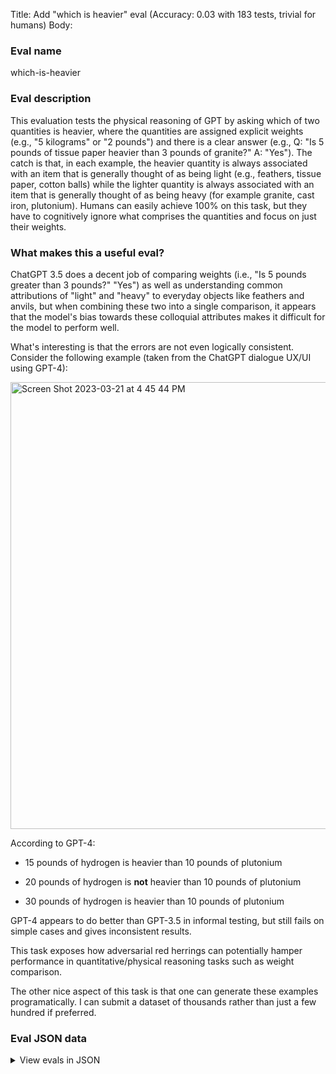Title: Add "which is heavier" eval (Accuracy: 0.03 with 183 tests, trivial for humans)
Body:

### Eval name

which-is-heavier

### Eval description

This evaluation tests the physical reasoning of GPT by asking which of two quantities is heavier, where the quantities
are assigned explicit weights (e.g., "5 kilograms" or "2 pounds") and there is a clear answer (e.g., Q: "Is 5 pounds of
tissue paper heavier than 3 pounds of granite?" A: "Yes"). The catch is that, in each example, the heavier quantity is
always associated with an item that is generally thought of as being light (e.g., feathers, tissue paper, cotton balls)
while the lighter quantity is always associated with an item that is generally thought of as being heavy (for example granite,
cast iron, plutonium). Humans can easily achieve 100% on this task, but they have to cognitively ignore what comprises
the quantities and focus on just their weights.

### What makes this a useful eval?

ChatGPT 3.5 does a decent job of comparing weights (i.e., "Is 5 pounds greater than 3 pounds?" "Yes") as well as
understanding common attributions of "light" and "heavy" to everyday objects like feathers and anvils, but when
combining these two into a single comparison, it appears that the model's bias towards these colloquial attributes makes
it difficult for the model to perform well.

What's interesting is that the errors are not even logically consistent. Consider the following example (taken from the
ChatGPT dialogue UX/UI using GPT-4):



<img width="715" alt="Screen Shot 2023-03-21 at 4 45 44 PM" src="https://user-images.githubusercontent.com/11773823/226827152-f78c0fb4-1136-433c-9d55-65eb6c6c5407.png">



According to GPT-4:

- 15 pounds of hydrogen is heavier than 10 pounds of plutonium

- 20 pounds of hydrogen is **not** heavier than 10 pounds of plutonium

- 30 pounds of hydrogen is heavier than 10 pounds of plutonium

GPT-4 appears to do better than GPT-3.5 in informal testing, but still fails on simple cases and gives inconsistent
results.

This task exposes how adversarial red herrings can potentially hamper performance in quantitative/physical reasoning
tasks such as weight comparison.

The other nice aspect of this task is that one can generate these examples programatically. I can submit a dataset of
thousands rather than just a few hundred if preferred.

### Eval JSON data

<details>

  <summary>View evals in JSON</summary>

### Eval

  ```jsonl

{"input": [{"role": "system", "content": "You are a helpful assistant."}, {"role": "user", "content": "Is 2 kilograms of eggshells heavier than 1 kilogram of gold bars? Answer Yes or No"}], "ideal": "Yes"}

{"input": [{"role": "system", "content": "You are a helpful assistant."}, {"role": "user", "content": "Is 9 pounds of soap foam heavier than 5 pounds of iron chains? Answer Yes or No"}], "ideal": "Yes"}

{"input": [{"role": "system", "content": "You are a helpful assistant."}, {"role": "user", "content": "Is 15 pounds of confetti heavier than 10 pounds of rebar? Answer Yes or No"}], "ideal": "Yes"}

{"input": [{"role": "system", "content": "You are a helpful assistant."}, {"role": "user", "content": "Is 1 pound of steel beams heavier than 2 pounds of dust particles? Answer Yes or No"}], "ideal": "No"}

{"input": [{"role": "system", "content": "You are a helpful assistant."}, {"role": "user", "content": "Is 10 pounds of cast iron heavier than 20 pounds of flakes? Answer Yes or No"}], "ideal": "No"}

  ```

</details>


